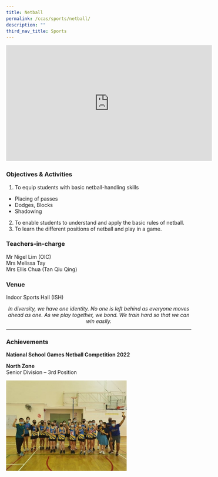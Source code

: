```yaml
---
title: Netball
permalink: /ccas/sports/netball/
description: ""
third_nav_title: Sports
---
```

<iframe allowfullscreen="" allow="accelerometer; autoplay; clipboard-write; encrypted-media; gyroscope; picture-in-picture; web-share" frameborder="0" title="YouTube video player" src="https://www.youtube.com/embed/Xzagez1qhdQ?si=gAliHnn7GkXsgCwy" height="315" width="560"></iframe>

### Objectives &amp; Activities

1.  To equip students with basic netball-handling skills

*   Placing of passes
*   Dodges, Blocks
*   Shadowing

2.  To enable students to understand and apply the basic rules of netball.
3.  To learn the different positions of netball and play in a game.

### Teachers-in-charge

Mr Nigel Lim (OIC) <br>
Mrs Melissa Tay <br>
Mrs Ellis Chua (Tan Qiu Qing)

### Venue

Indoor Sports Hall (ISH)

<center><i>In diversity, we have one identity. No one is left behind as everyone moves ahead as one. As we play together, we bond. We train hard so that we can win easily.</i></center>

***

### Achievements

**National School Games Netball Competition 2022**

**North Zone** <br>
Senior Division – 3rd Position

<img style="width:65%" src="/images/netball.jpg">